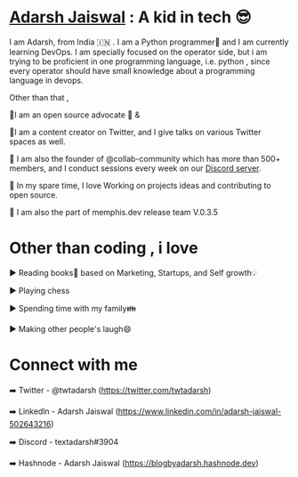 # [Adarsh Jaiswal](https://github.com/Adarsh-jaiss) : A kid in tech 😎

I am Adarsh, from India 🇮🇳 . I am a Python programmer🐍 and I am currently learning DevOps. I am specially focused on the operator side, but i am trying to be proficient in one programming language, i.e. python , since every operator should have small knowledge about a programming language in devops.

Other than that ,

📌I am an open source advocate 🚩 & 

📌I am a content creator on Twitter, and I give talks on various Twitter spaces as well.

📌 I am also the founder of @collab-community which has more than 500+ members, and I conduct sessions every week on our [Discord server](https://discord.com/invite/PGadh3Vyuv).

📌 In my spare time, I love Working on projects ideas and contributing to open source.

📌 I am also the part of memphis.dev release team V.0.3.5




# Other than coding , i love 

▶️ Reading books📖 based on Marketing, Startups, and Self growth💡

▶️ Playing chess

▶️ Spending time with my family👪

▶️ Making other people's laugh😄

# Connect with me 

➡️ Twitter - @twtadarsh (https://twitter.com/twtadarsh)

➡️ Linkedln - Adarsh Jaiswal (https://www.linkedin.com/in/adarsh-jaiswal-502643216)

➡️ Discord - textadarsh#3904 

➡️ Hashnode - Adarsh Jaiswal (https://blogbyadarsh.hashnode.dev)


